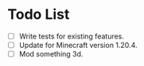 # Todo List
- [ ] Write tests for existing features.
- [ ] Update for Minecraft version 1.20.4. 
- [ ] Mod something 3d.